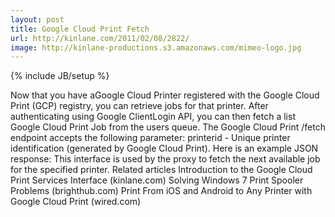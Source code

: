 ```yaml
---
layout: post
title: Google Cloud Print Fetch
url: http://kinlane.com/2011/02/08/2822/
image: http://kinlane-productions.s3.amazonaws.com/mimeo-logo.jpg
---
```

{% include JB/setup %}
<p>
     Now that you have aGoogle Cloud Printer registered with the Google Cloud Print (GCP) registry, you can retrieve jobs for that printer. After authenticating using Google ClientLogin API, you can then fetch a list Google Cloud Print Job from the users queue. The Google Cloud Print /fetch endpoint accepts the following parameter: printerid - Unique printer identification (generated by Google Cloud Print). Here is an example JSON response: This interface is used by the proxy to fetch the next available job for the specified printer. Related articles Introduction to the Google Cloud Print Services Interface (kinlane.com) Solving Windows 7 Print Spooler Problems (brighthub.com) Print From iOS and Android to Any Printer with Google Cloud Print (wired.com)
</p>